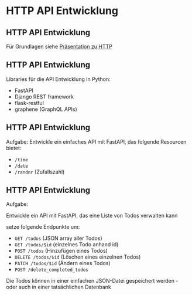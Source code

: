 # HTTP API Entwicklung

## HTTP API Entwicklung

Für Grundlagen siehe [Präsentation zu HTTP](./http-de.html#/1)

## HTTP API Entwicklung

Libraries für die API Entwicklung in Python:

- FastAPI
- Django REST framework
- flask-restful
- graphene (GraphQL APIs)

## HTTP API Entwicklung

Aufgabe: Entwickle ein einfaches API mit FastAPI, das folgende Resourcen bietet:

- `/time`
- `/date`
- `/randnr` (Zufallszahl)

## HTTP API Entwicklung

Aufgabe:

Entwickle ein API mit FastAPI, das eine Liste von Todos verwalten kann

setze folgende Endpunkte um:

- `GET /todos` (JSON array aller Todos)
- `GET /todos/$id` (einzelnes Todo anhand id)
- `POST /todos` (Hinzufügen eines Todos)
- `DELETE /todos/$id` (Löschen eines einzelnen Todos)
- `PATCH /todos/$id` (Ändern eines Todos)
- `POST /delete_completed_todos`

Die Todos können in einer einfachen JSON-Datei gespeichert werden - oder auch in einer tatsächlichen Datenbank
